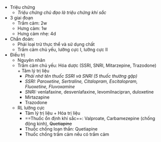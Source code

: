 - Triệu chứng
	- _Triệu chứng chủ đạo là triệu chứng khí sắc_
- 3 giai đoạn
	- Trầm cảm: 2w
	- Hưng cảm: 1w
	- Hưng cảm nhẹ: 4d
- Chẩn đoán:
	- Phải loại trừ thực thể và sử dụng chất
	- Trầm cảm chủ yếu, lưỡng cực I, lưỡng cực II
- Điều trị
	- Nguyên nhân
	- Trầm cảm chủ yếu: Hóa dược (SSRI, SNRI, Mitarzepine, Trazodone) + Tâm lý trị liệu
		- _Phải nhớ tên thuốc SSRI và SNRI (5 thuốc thường gặp)_
		- _SSRI: Paroxetine, Sertraline, Citalopram, Escitalopram, Fluoxetine, Fluvoxamine_
		- _SNRI:_ venlafaxine, desvenlafaxine, levomilnacipran, duloxetine
		- Mirtazapine
		- Trazodone
	- RL lưỡng cực
		- Tâm lý trị liệu + Hóa trị liệu
		- ==Thuốc ổn định khí sắc==: Valproate, Carbamezepine (chống động kinh), ~~Quetiapine~~
		- Thuốc chống loạn thần: Quetiapine
		- Thuốc chống trầm cảm nếu có trầm cảm